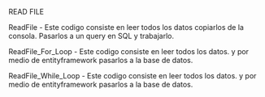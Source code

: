 READ FILE 

ReadFile - Este codigo consiste en leer todos los datos copiarlos de la consola. Pasarlos a un query en SQL y trabajarlo.

ReadFile_For_Loop - Este codigo consiste en leer todos los datos. y por medio de entityframework pasarlos a la base de datos.

ReadFile_While_Loop - Este codigo consiste en leer todos los datos. y por medio de entityframework pasarlos a la base de datos.
